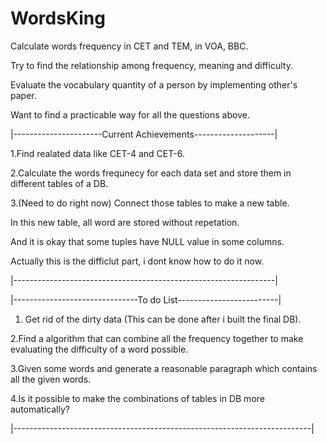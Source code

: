 # WordsKing
Calculate words frequency in CET and TEM, in VOA, BBC. 


Try to find the relationship among frequency, meaning and difficulty.


Evaluate the vocabulary quantity of a person by implementing other's paper.


Want to find a practicable way for all the questions above.


|----------------------Current Achievements--------------------|


1.Find realated data like CET-4 and CET-6.


2.Calculate the words frequnecy for each data set and store them in different tables of a DB.

3.(Need to do right now) Connect those tables to make a new table.

   In this new table, all word are stored without repetation.
   
   And it is okay that some tuples have NULL value in some columns.
   
   Actually this is the difficlut part, i dont know how to do it now.



|-----------------------------------------------------------------|








|-------------------------------To do List-------------------------|

1. Get rid of the dirty data (This can be done after i built the final DB).







2.Find a algorithm that can combine all the frequency together to make evaluating the difficulty of a word possible.



3.Given some words and generate a reasonable paragraph which contains all the given words.

4.Is it possible to make the combinations of tables in DB more automatically?


|--------------------------------------------------------------------------|
